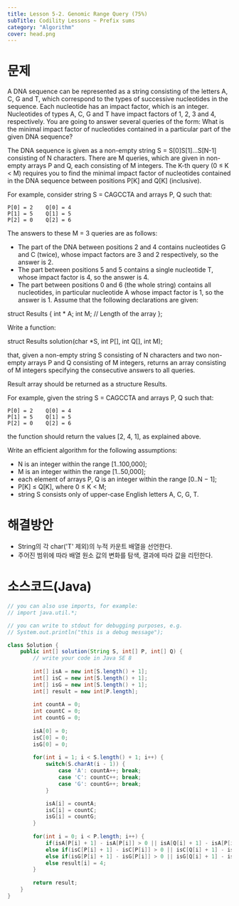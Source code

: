 ```yaml
---
title: Lesson 5-2. Genomic Range Query (75%)
subTitle: Codility Lessons ~ Prefix sums
category: "Algorithm"
cover: head.png
---
```


# 문제
A DNA sequence can be represented as a string consisting of the letters A, C, G and T, which correspond to the types of successive nucleotides in the sequence. Each nucleotide has an impact factor, which is an integer. Nucleotides of types A, C, G and T have impact factors of 1, 2, 3 and 4, respectively. You are going to answer several queries of the form: What is the minimal impact factor of nucleotides contained in a particular part of the given DNA sequence?

The DNA sequence is given as a non-empty string S = S[0]S[1]...S[N-1] consisting of N characters. There are M queries, which are given in non-empty arrays P and Q, each consisting of M integers. The K-th query (0 ≤ K < M) requires you to find the minimal impact factor of nucleotides contained in the DNA sequence between positions P[K] and Q[K] (inclusive).

For example, consider string S = CAGCCTA and arrays P, Q such that:

    P[0] = 2    Q[0] = 4
    P[1] = 5    Q[1] = 5
    P[2] = 0    Q[2] = 6
The answers to these M = 3 queries are as follows:

* The part of the DNA between positions 2 and 4 contains nucleotides G and C (twice), whose impact factors are 3 and 2 respectively, so the answer is 2.
* The part between positions 5 and 5 contains a single nucleotide T, whose impact factor is 4, so the answer is 4.
* The part between positions 0 and 6 (the whole string) contains all nucleotides, in particular nucleotide A whose impact factor is 1, so the answer is 1.
Assume that the following declarations are given:

struct Results {
  int * A;
  int M; // Length of the array
};

Write a function:

struct Results solution(char *S, int P[], int Q[], int M);

that, given a non-empty string S consisting of N characters and two non-empty arrays P and Q consisting of M integers, returns an array consisting of M integers specifying the consecutive answers to all queries.

Result array should be returned as a structure Results.

For example, given the string S = CAGCCTA and arrays P, Q such that:

    P[0] = 2    Q[0] = 4
    P[1] = 5    Q[1] = 5
    P[2] = 0    Q[2] = 6
the function should return the values [2, 4, 1], as explained above.

Write an efficient algorithm for the following assumptions:

* N is an integer within the range [1..100,000];
* M is an integer within the range [1..50,000];
* each element of arrays P, Q is an integer within the range [0..N − 1];
* P[K] ≤ Q[K], where 0 ≤ K < M;
* string S consists only of upper-case English letters A, C, G, T.

# 해결방안
* String의 각 char('T' 제외)의 누적 카운트 배열을 선언한다.
* 주어진 범위에 따라 배열 원소 값의 변화를 탐색, 결과에 따라 값을 리턴한다.

# 소스코드(Java)
```java
// you can also use imports, for example:
// import java.util.*;

// you can write to stdout for debugging purposes, e.g.
// System.out.println("this is a debug message");

class Solution {
    public int[] solution(String S, int[] P, int[] Q) {
        // write your code in Java SE 8
        
        int[] isA = new int[S.length() + 1];
        int[] isC = new int[S.length() + 1];
        int[] isG = new int[S.length() + 1];
        int[] result = new int[P.length];
        
        int countA = 0;
        int countC = 0;
        int countG = 0;
        
        isA[0] = 0;
        isC[0] = 0;
        isG[0] = 0;
        
        for(int i = 1; i < S.length() + 1; i++) {
            switch(S.charAt(i - 1)) {
                case 'A': countA++; break;
                case 'C': countC++; break;
                case 'G': countG++; break;
            }

            isA[i] = countA;
            isC[i] = countC;
            isG[i] = countG;
        }
        
        for(int i = 0; i < P.length; i++) {
            if(isA[P[i] + 1] - isA[P[i]] > 0 || isA[Q[i] + 1] - isA[P[i] + 1] > 0) result[i] = 1;
            else if(isC[P[i] + 1] - isC[P[i]] > 0 || isC[Q[i] + 1] - isC[P[i] + 1] > 0) result[i] = 2;
            else if(isG[P[i] + 1] - isG[P[i]] > 0 || isG[Q[i] + 1] - isG[P[i] + 1] > 0) result[i] = 3;
            else result[i] = 4;
        }
        
        return result;
    }
}
```